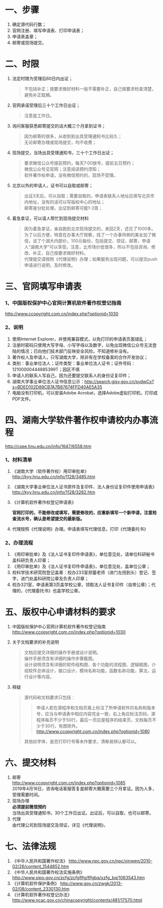 # 一、步骤

1. 确定源代码行数；
2. 官网注册、填写申请表、打印申请表；
3. 申请表盖章；
4. 邮寄或现场提交。

# 二、时限

1. 法定时限为受理后60日内出证；
	> 不包括补正；按要求做好材料一般不需要补正，自己按要求检查清楚，避免补正耽搁。
2. 官网承诺受理后三十个工作日出证；
	> 注意是工作日。
3. 询问客服获悉邮寄提交的话大概三个月拿到证书；
	> 因为邮寄的很多，从收到到出具受理通知书比较久；      
	> 无论邮寄办理或现场提交，均不收费；
4. 现场提交，当场出具受理通知书，三十个工作日出证；
	> 要求微信公众号提前预约，每天7:00放号，提前五日预约；     
	> 微信公众号见官网；注意阅读预约须知；     
	> 软件著作权申请，没有微信预约的，现场不受理。     
5. 北京以外的申请人，证书可以自取或邮寄；
	> 出证3天后，可以自取；需要自取的，申请表联系人地址应填写北京市内地址，没有的话可以写版权中心的地址；      
	> 邮寄是分批处理，出证到邮寄可能1-2周；
6. 着急拿证，可以请人帮忙到现场提交材料
	> 因为着急拿证，亲自跑到北京现场提交的，来回2天，还花了1000多。      
	> 为了以后方便，特意在办事大厅观察，找了一个办事伶俐的美女加了微信，谈了个湖大内部价，100元每份，包括提交、领证、邮寄，申请人“湖南大学”可以享受。注意，比市场价低很多，所以不包括咨询、修改、补正，自己按要求做好材料。      
	> 代理提交请按照《代理说明》办理；如果服务出现问题，可以提交push申请进行说明，及时修改。     

# 三、官网填写申请表

### 1、中国版权保护中心官网计算机软件著作权登记指南      
<http://www.ccopyright.com.cn/index.php?optionid=1030>    

### 2、说明
1. 使用Internet Explorer，并使用兼容模式，以免打印的申请表页面错乱；
2. 注册时密码只使用大写字母、小写字母以及数字，以免出现微信公众号无法登陆的情况；已向他们技术部门反映安全风险，不知道修补没有。
3. 著作权人及申请人，只写湖南大学，除非有在学校备案的合作开发协议；
4. 类别：事业单位法人；证件类型：事业单位法人证书；证件号码：12100000444885399T；园区不填
5. 申请人的联系人写自己，因为还要提交联系人的身份证复印件；
6. 湖南大学事业单位法人证书信息公示：<http://search.gjsy.gov.cn/sydwCx?s=BDED102D89CB7A7B87674FFD40AE5A35>
7. 电脑没有打印机，可以安装Adobe Acrobat，选择Adobe虚拟打印机，打印成PDF文件。
	
# 四、湖南大学软件著作权申请校内办事流程

<http://csee.hnu.edu.cn/info/1647/6558.htm>

### 1、材料清单
1. 《湖南大学（软件著作权）用印审批单》<http://kyy.hnu.edu.cn/info/1128/3485.htm>
2. 《湖南大学事业单位法人证书原件及复印件、法人身份证复印件使用申请表》<http://kyy.hnu.edu.cn/info/1128/3282.htm>
3. 《计算机软件著作权登记申请表》

	**官网打印的，不能修改或填写，需要修改的，应重新填写一个新申请，注意检查流水号，确认是希望提交的最新版。**
	
4. 代理按照《代理说明》办理。申请表填写代理信息，打印《代理委托书》

### 2、办理流程

1. 《用印审批单》及《法人证书复印件申请表》，单位意见处，请单位科研秘书盖科研负责人印章；
2. 《用印审批单》及《法人证书复印件申请表》，单位意见处，盖单位公章；
3. 校科学技术研究院登记盖章：校办233室郑蕾老师（进门左拐到头）登记、签字，进门处盖科研院公章及负责人印章；
4. 校办321室，申请表第3页盖学校公章，领取法人证书复印件（自带公章）；代理的，《代理委托书》也盖学校公章。

# 五、版权中心申请材料的要求

1. 中国版权保护中心官网计算机软件著作权登记指南     
	<http://www.ccopyright.com.cn/index.php?optionid=1030>
2. 关于文档要求的补充说明    
	> 文档应提交详细的操作手册或设计说明。       
	> 操作手册须含有详细的操作步骤截图。      
	> 设计说明须含有详细的软件结构图、各个功能的流程图、逻辑框图，介绍软件总体设计，接口设计，模块名称功能，函数名称功能，算法，运行设计等内容。

3. 释疑
	> 源代码和文档要求只包括：
	>	> 申请人若在源程序和文档页眉上标注了所申请软件的名称和版本号，应当与申请表中相应内容完全一致，右上角应标注页码，源程序每页不少于50行，最后一页应是程序的结束页，文档每页不少于30行，有图除外。
	>	> <http://www.ccopyright.com.cn/index.php?optionid=1080>
	>	
	> 其他如字体，是否打印行号等未作要求，清晰易辨认都可以。

# 六、提交材料

1. 邮寄      
	<http://www.ccopyright.com.cn/index.php?optionid=1085>      
	2019年4月16日，咨询电话客服答复是邮寄大概需要三个月拿证。因为人多，受理需要时间。
2. 现场办理      
	**必须提前微信预约**      
	当场出具受理通知书，30个工作日出证。出证后，可以自取，也可以邮寄。
3. 代理     
	由代理公司到现场提交及领证，详见《代理说明》。

# 七、法律法规

1. 《中华人民共和国著作权法》
	<http://www.npc.gov.cn/npc/xinwen/2010-02/26/content_1544852.htm>
2. 《中华人民共和国著作权法实施条例》
	<http://www.sipo.gov.cn/zcfg/zcfgflfg/flfgbq/xzfg_bq/1063543.htm>
3. 《计算机软件保护条例》
	<http://www.gov.cn/zwgk/2013-02/08/content_2330130.htm>
4. 《计算机软件著作权登记办法》
	<http://www.ncac.gov.cn/chinacopyright/contents/481/17570.html>
